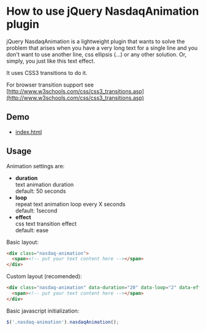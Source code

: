 How to use jQuery NasdaqAnimation plugin
===============
jQuery NasdaqAnimation is a lightweight plugin that wants to solve the problem that arises when you have a very long text for a single line and you don't want to use another line, css ellipsis (...) or any other solution. Or, simply, you just like this text effect.

It uses CSS3 transitions to do it.

For browser transition support see [http://www.w3schools.com/css/css3_transitions.asp](http://www.w3schools.com/css/css3_transitions.asp)

## Demo

* [index.html](http://www.madebyaleix.com/projects/nasdaq-animation/)

## Usage

Animation settings are:
* **duration**  
  text animation duration  
  default: 50 seconds
* **loop**  
  repeat text animation loop every X seconds  
  default: 1second
* **effect**  
  css text transition effect  
  default: ease

Basic layout:

```html
<div class="nasdaq-animation">
  <span><!-- put your text content here --></span>
</div>
```

Custom layout (recomended):

```html
<div class="nasdaq-animation" data-duration="20" data-loop="2" data-effect="linear">
  <span><!-- put your text content here --></span>
</div>
```

Basic javascript initialization:

```javascript
$('.nasdaq-animation').nasdaqAnimation();
```